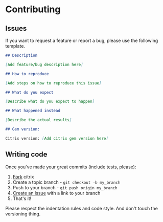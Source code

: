 # Contributing

## Issues

If you want to request a feature or report a bug, please use the following template.

```markdown
## Description

[Add feature/bug description here]

## How to reproduce

[Add steps on how to reproduce this issue]

## What do you expect

[Describe what do you expect to happen]

## What happened instead

[Describe the actual results]

## Gem version:

Citrix version: [Add citrix gem version here]
```

## Writing code

Once you've made your great commits (include tests, please):

1. [Fork](http://help.github.com/forking/) citrix
2. Create a topic branch - `git checkout -b my_branch`
3. Push to your branch - `git push origin my_branch`
4. [Create an Issue](http://github.com/fnando/citrix/issues) with a link to your branch
5. That's it!

Please respect the indentation rules and code style.
And don't touch the versioning thing.
